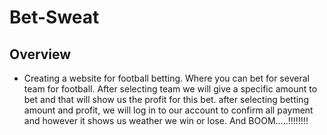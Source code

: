 # Bet-Sweat

## Overview

  * Creating a website for football betting. Where you can bet for several team for football. After selecting team we will give a specific amount to bet and that will show us the profit for this bet. after selecting betting amount and profit, we will log in to our account to confirm all payment and however it shows us weather we win or lose. And BOOM.....!!!!!!!!